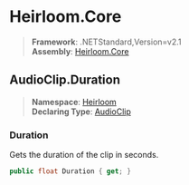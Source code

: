 # Heirloom.Core

> **Framework**: .NETStandard,Version=v2.1  
> **Assembly**: [Heirloom.Core][0]  

## AudioClip.Duration

> **Namespace**: [Heirloom][0]  
> **Declaring Type**: [AudioClip][1]  

### Duration

Gets the duration of the clip in seconds.

```cs
public float Duration { get; }
```

[0]: ../../../Heirloom.Core.md
[1]: ../AudioClip.md
